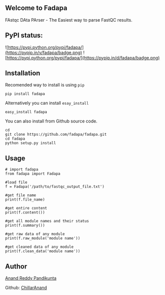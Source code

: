 ## Welcome to Fadapa
FAstqc DAta PArser - The Easiest way to parse FastQC results.


## PyPI status:

![https://pypi.python.org/pypi/fadapa/](https://pypip.in/v/fadapa/badge.png)
![https://pypi.python.org/pypi/fadapa/](https://pypip.in/d/fadapa/badge.png)

## Installation

Recomended way to install is using `pip`
   

    pip install fadapa

Alternatively you can install `esay_install`


    easy_install fadapa
    
You can also install from Github source code.

    cd 
    git clone https://github.com/fadapa/fadapa.git
    cd fadapa
    python setup.py install
    
## Usage
  
    # import fadapa
    from fadapa import Fadapa

    #load file
    f = Fadapa('/path/to/fastqc_output_file.txt')
    
    #get file name
    print(f.file_name)

    #get entire content
    print(f.content())

    #get all module names and their status
    print(f.summary())

    #get raw data of any module
    print(f.raw_module('module name'))

    #get cleaned data of any module
    print(f.clean_data('module name'))


## Author

[Anand Reddy Pandikunta](http://www.avilpage.com)

Github: [ChillarAnand](https://github.com/ChillarAnand)

